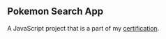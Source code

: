 ## Pokemon Search App
A JavaScript project that is a part of my [certification](https://www.freecodecamp.org/certification/thethirdswan/javascript-algorithms-and-data-structures-v8).